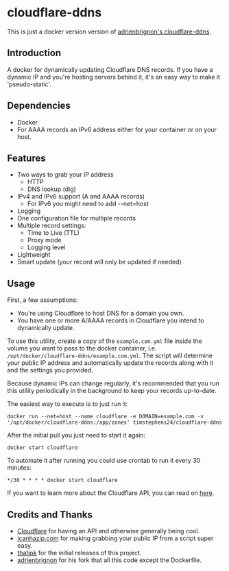 # cloudflare-ddns
This is just a docker version version of [adrienbrignon's cloudflare-ddns](https://github.com/adrienbrignon/cloudflare-ddns).

## Introduction
A docker for dynamically updating Cloudflare DNS records.
If you have a dynamic IP and you're hosting servers behind it, it's an easy way to make it 'pseudo-static'.

## Dependencies
  - Docker
  - For AAAA records an IPv6 address either for your container or on your host.
	
## Features
  - Two ways to grab your IP address
  	- HTTP 
	- DNS lookup (dig)
  - IPv4 and IPv6 support (A and AAAA records)
    - For IPv6 you might need to add --net=host
  - Logging
  - One configuration file for multiple records
  - Multiple record settings:
  	- Time to Live (TTL)
	- Proxy mode
	- Logging level
  - Lightweight
  - Smart update (your record will only be updated if needed)

## Usage
First, a few assumptions:
  - You're using Cloudflare to host DNS for a domain you own.
  - You have one or more A/AAAA records in Cloudflare you intend to dynamically update.


To use this utility, create a copy of the `example.com.yml` file inside the volume you want to pass to the docker container, i.e. `/opt/docker/cloudflare-ddns/example.com.yml`.
The script will determine your public IP address and automatically update the records along with it and the settings you provided.

Because dynamic IPs can change regularly, it's recommended that you run this
utility periodically in the background to keep your records up-to-date.

The easiest way to execute is to just run it:

`docker run --net=host --name cloudflare -e DOMAIN=example.com -v '/opt/docker/cloudflare-ddns:/app/zones' timstephens24/cloudflare-ddns`

After the initial pull you just need to start it again:

`docker start cloudflare`

To automate it after running you could use crontab to run it every 30 minutes:

`*/30 * * * * docker start cloudflare`

If you want to learn more about the Cloudflare API, you can read on
[here](https://api.cloudflare.com/).

## Credits and Thanks
 - [Cloudflare](https://www.cloudflare.com/) for having an API and otherwise
   generally being cool.
 - [icanhazip.com](http://icanhazip.com/) for making grabbing your public IP
    from a script super easy.
 - [thatjpk](https://github.com/thatjpk/) for the initial releases of this project.
 - [adrienbrignon](https://github.com/adrienbrignon/) for his fork that all this code except the Dockerfile.

